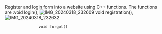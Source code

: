 Register and login form into a website using C++ functions.
The functions are :void login(),
![IMG_20240318_232609](https://github.com/SirishaDigiSpace/CPP_SideProjects/assets/116715315/52481c90-6d46-4651-afd4-dbb1ff9c85bf)
                   void registration(),
                   ![IMG_20240318_232632](https://github.com/SirishaDigiSpace/CPP_SideProjects/assets/116715315/9f17ce86-0d12-4987-b39a-d43197ad81e9)

                   void forgot()
